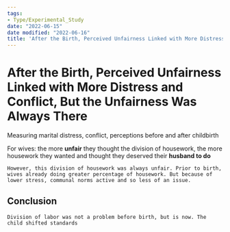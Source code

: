 ```yaml
---
tags:
- Type/Experimental_Study
date: "2022-06-15"
date modified: "2022-06-16"
title: 'After the Birth, Perceived Unfairness Linked with More Distress and Conflict, But the Unfairness Was Always There'
---
```


# After the Birth, Perceived Unfairness Linked with More Distress and Conflict, But the Unfairness Was Always There
Measuring marital distress, conflict, perceptions before and after childbirth

For wives: the more **unfair** they thought the division of housework, the more housework they wanted and thought they deserved their **husband to do**

```ad-important
However, this division of housework was always unfair. Prior to birth, wives already doing greater percentage of housework. But because of lower stress, communal norms active and so less of an issue.
```

## Conclusion
```ad-summary
Division of labor was not a problem before birth, but is now. The child shifted standards

```
